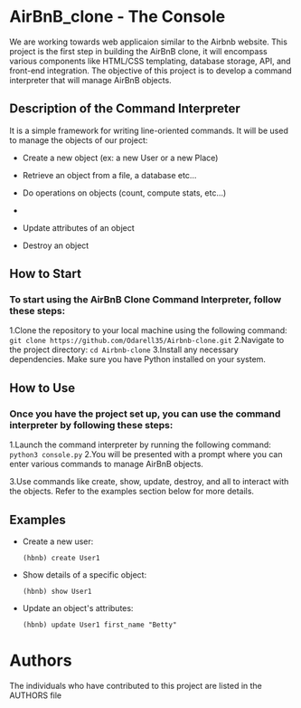 # AirBnB_clone - **The Console**
We are working towards web applicaion similar to the Airbnb website. This project is the first step in building the AirBnB clone, it will encompass various components like HTML/CSS templating, database storage, API, and front-end integration. The objective of this project is to develop a command interpreter that will manage AirBnB objects. 

## Description of the Command Interpreter
It is a simple framework for writing line-oriented commands. It will be used to manage the objects of our project:
  
   - Create a new object (ex: a new User or a new Place)
    
   - Retrieve an object from a file, a database etc…
     
   - Do operations on objects (count, compute stats, etc…)
   - 
   - Update attributes of an object
   - Destroy an object

## How to Start

### To start using the AirBnB Clone Command Interpreter, follow these steps:

  1.Clone the repository to your local machine using the following command:
    ```
    git clone https://github.com/Odarell35/Airbnb-clone.git
    ```
  2.Navigate to the project directory:
    ```
    cd Airbnb-clone
    ```
  3.Install any necessary dependencies. Make sure you have Python installed on your system.

## How to Use

### Once you have the project set up, you can use the command interpreter by following these steps:

  1.Launch the command interpreter by running the following command:
    ```
    python3 console.py
    ```
  2.You will be presented with a prompt where you can enter various commands to manage AirBnB objects.

  3.Use commands like create, show, update, destroy, and all to interact with the objects. Refer to the examples section below for more details.

## Examples

- Create a new user:
  ```
  (hbnb) create User1
  ```

- Show details of a specific object:
  ```
  (hbnb) show User1
  ```

- Update an object's attributes:
  ```
  (hbnb) update User1 first_name "Betty"
  ```

# Authors

The individuals who have contributed to this project are listed in the AUTHORS file
